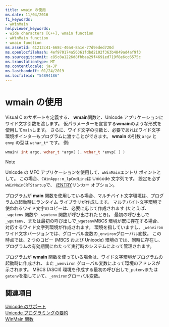 ```yaml
---
title: wmain の使用
ms.date: 11/04/2016
f1_keywords:
- wWinMain
helpviewer_keywords:
- wide characters [C++], wmain function
- wWinMain function
- wmain function
ms.assetid: 41213c41-668c-40a4-8a1e-77d9eded720d
ms.openlocfilehash: 4ef970174a56361fdbd2102f363b4849ad4af9f3
ms.sourcegitcommit: c85c8a1226d8fbbaa29f4691ed719f8e6cc6575c
ms.translationtype: MT
ms.contentlocale: ja-JP
ms.lasthandoff: 01/24/2019
ms.locfileid: "54894186"
---
```

# <a name="support-for-using-wmain"></a>wmain の使用

Visual C のサポートを定義する、 **wmain**関数と、Unicode アプリケーションにワイド文字引数を渡します。 仮パラメーターを宣言する**wmain**のような形式を使用して`main`します。 さらに、ワイド文字の引数と、必要であればワイド文字環境ポインターもプログラムに渡すことができます。 **wmain** の引数 `argv` と `envp` の型は `wchar_t*` です。 例:

```cpp
wmain( int argc, wchar_t *argv[ ], wchar_t *envp[ ] )
```

> [!NOTE]
> Unicode の MFC アプリケーションを使用して、`wWinMain`エントリ ポイントとして。 この場合、`CWinApp::m_lpCmdLine`は Unicode 文字列です。 設定を必ず`wWinMainCRTStartup`で、 [/ENTRY](../build/reference/entry-entry-point-symbol.md)リンカー オプション。

プログラムが **main** 関数を使用している場合、マルチバイト文字環境は、プログラムの起動時にランタイム ライブラリが作成します。 マルチバイト文字環境で使われるワイド文字のコピーは、必要に応じて作成されます (たとえば、`_wgetenv` 関数や `_wputenv` 関数が呼び出されたとき)。 最初の呼び出しで`_wputenv`、または最初の呼び出しで`_wgetenv`MBCS 環境が既に存在する場合、対応するワイド文字列環境が作成されます。 環境を指していますし、`_wenviron`ワイド文字バージョンでは、グローバル変数の`_environ`グローバル変数。 この時点では、2 つのコピー (MBCS および Unicode) 環境のでは、同時に存在し、プログラムの有効期間にわたって実行時のシステムによって管理されます。

プログラムが **wmain** 関数を使っている場合は、ワイド文字環境がプログラムの起動時に作成され、また `_wenviron` グローバル変数によって環境のアドレスが示されます。 MBCS (ASCII) 環境を作成する最初の呼び出しで`_putenv`または`getenv`を指していて、`_environ`グローバル変数。

## <a name="see-also"></a>関連項目

[Unicode のサポート](../text/support-for-unicode.md)<br/>
[Unicode プログラミングの要約](../text/unicode-programming-summary.md)<br/>
[WinMain 関数](/windows/desktop/api/winbase/nf-winbase-winmain)